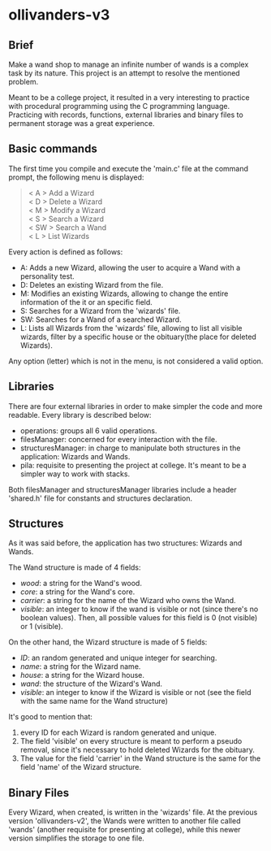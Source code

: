 # ollivanders-v3

## Brief
Make a wand shop to manage an infinite number of wands is a complex task by its nature. This project is an attempt to resolve the mentioned problem.

Meant to be a college project, it resulted in a very interesting to practice with procedural programming using the C programming language. Practicing with records, functions, external libraries and binary files to permanent storage was a great experience.

## Basic commands
The first time you compile and execute the 'main.c' file at the command prompt, the following menu is displayed:

> < A > Add a Wizard\
< D > Delete a Wizard\
< M > Modify a Wizard\
< S > Search a Wizard\
< SW > Search a Wand\
< L > List Wizards

Every action is defined as follows:
* A: Adds a new Wizard, allowing the user to acquire a Wand with a personality test.
* D: Deletes an existing Wizard from the file.
* M: Modifies an existing Wizards, allowing to change the entire information of the it or an specific field.
* S: Searches for a Wizard from the 'wizards' file.
* SW: Searches for a Wand of a searched Wizard.
* L: Lists all Wizards from the 'wizards' file, allowing to list all visible wizards, filter by a specific house or the obituary(the place for deleted Wizards).

Any option (letter) which is not in the menu, is not considered a valid option.

## Libraries
There are four external libraries in order to make simpler the code and more readable.
Every library is described below:

* operations: groups all 6 valid operations.
* filesManager: concerned for every interaction with the file.
* structuresManager: in charge to manipulate both structures in the application: Wizards and Wands.
* pila: requisite to presenting the project at college. It's meant to be a simpler way to work with stacks.

Both filesManager and structuresManager libraries include a header 'shared.h' file for constants and structures declaration.

## Structures
As it was said before, the application has two structures: Wizards and Wands.

The Wand structure is made of 4 fields:
* *wood*: a string for the Wand's wood.
* *core*: a string for the Wand's core.
* *carrier*: a string for the name of the Wizard who owns the Wand.
* *visible*: an integer to know if the wand is visible or not (since there's no boolean values). Then, all possible values for this field is 0 (not visible) or 1 (visible).

On the other hand, the Wizard structure is made of 5 fields:
* *ID*: an random generated and unique integer for searching.
* *name*: a string for the Wizard name.
* *house*: a string for the Wizard house.
* *wand*: the structure of the Wizard's Wand.
* *visible*: an integer to know if the Wizard is visible or not (see the field with the same name for the Wand structure)

It's good to mention that:
1. every ID for each Wizard is random generated and unique.
2. The field 'visible' on every structure is meant to perform a pseudo removal, since it's necessary to hold deleted Wizards for the obituary.
3. The value for the field 'carrier' in the Wand structure is the same for the field 'name' of the Wizard structure.

## Binary Files
Every Wizard, when created, is written in the 'wizards' file. At the previous version 'ollivanders-v2', the Wands were written to another file called 'wands' (another requisite for presenting at college), while this newer version simplifies the storage to one file.
